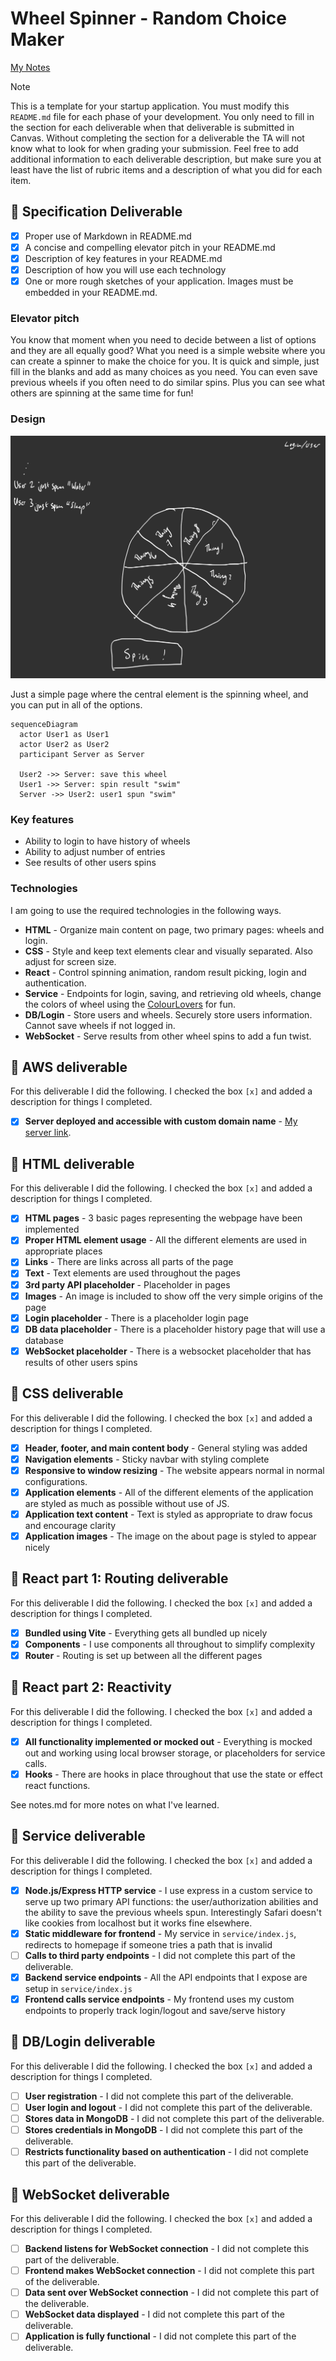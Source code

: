 # Wheel Spinner - Random Choice Maker

[My Notes](notes.md)


> [!NOTE]
>  This is a template for your startup application. You must modify this `README.md` file for each phase of your development. You only need to fill in the section for each deliverable when that deliverable is submitted in Canvas. Without completing the section for a deliverable the TA will not know what to look for when grading your submission. Feel free to add additional information to each deliverable description, but make sure you at least have the list of rubric items and a description of what you did for each item.

## 🚀 Specification Deliverable

- [x] Proper use of Markdown in README.md
- [x] A concise and compelling elevator pitch in your README.md
- [x] Description of key features in your README.md
- [x] Description of how you will use each technology
- [x] One or more rough sketches of your application. Images must be embedded in your README.md.

### Elevator pitch

You know that moment when you need to decide between a list of options and they are all equally good? What you need is a simple website where you can create a spinner to make the choice for you. It is quick and simple, just fill in the blanks and add as many choices as you need. You can even save previous wheels if you often need to do similar spins. Plus you can see what others are spinning at the same time for fun!

### Design

![Design image](public/DesignDrawing.jpg)

Just a simple page where the central element is the spinning wheel, and you can put in all of the options.

```mermaid
sequenceDiagram
  actor User1 as User1
  actor User2 as User2
  participant Server as Server

  User2 ->> Server: save this wheel
  User1 ->> Server: spin result "swim"
  Server ->> User2: user1 spun "swim"
```

### Key features

- Ability to login to have history of wheels
- Ability to adjust number of entries
- See results of other users spins

### Technologies

I am going to use the required technologies in the following ways.

- **HTML** - Organize main content on page, two primary pages: wheels and login.
- **CSS** - Style and keep text elements clear and visually separated. Also adjust for screen size.
- **React** - Control spinning animation, random result picking, login and authentication.
- **Service** - Endpoints for login, saving, and retrieving old wheels, change the colors of wheel using the [ColourLovers](https://www.colourlovers.com/api#palettes) for fun.
- **DB/Login** - Store users and wheels. Securely store users information. Cannot save wheels if not logged in.
- **WebSocket** - Serve results from other wheel spins to add a fun twist.

## 🚀 AWS deliverable

For this deliverable I did the following. I checked the box `[x]` and added a description for things I completed.

- [x] **Server deployed and accessible with custom domain name** - [My server link](https://ecdye.click).

## 🚀 HTML deliverable

For this deliverable I did the following. I checked the box `[x]` and added a description for things I completed.

- [x] **HTML pages** - 3 basic pages representing the webpage have been implemented
- [x] **Proper HTML element usage** - All the different elements are used in appropriate places
- [x] **Links** - There are links across all parts of the page
- [x] **Text** - Text elements are used throughout the pages
- [x] **3rd party API placeholder** - Placeholder in pages
- [x] **Images** - An image is included to show off the very simple origins of the page
- [x] **Login placeholder** - There is a placeholder login page
- [x] **DB data placeholder** - There is a placeholder history page that will use a database
- [x] **WebSocket placeholder** - There is a websocket placeholder that has results of other users spins

## 🚀 CSS deliverable

For this deliverable I did the following. I checked the box `[x]` and added a description for things I completed.

- [x] **Header, footer, and main content body** - General styling was added
- [x] **Navigation elements** - Sticky navbar with styling complete
- [x] **Responsive to window resizing** - The website appears normal in normal configurations.
- [x] **Application elements** - All of the different elements of the application are styled as much as possible without use of JS.
- [x] **Application text content** - Text is styled as appropriate to draw focus and encourage clarity
- [x] **Application images** - The image on the about page is styled to appear nicely

## 🚀 React part 1: Routing deliverable

For this deliverable I did the following. I checked the box `[x]` and added a description for things I completed.

- [x] **Bundled using Vite** - Everything gets all bundled up nicely
- [x] **Components** - I use components all throughout to simplify complexity
- [x] **Router** - Routing is set up between all the different pages

## 🚀 React part 2: Reactivity

For this deliverable I did the following. I checked the box `[x]` and added a description for things I completed.

- [x] **All functionality implemented or mocked out** - Everything is mocked out and working using local browser storage, or placeholders for service calls.
- [x] **Hooks** - There are hooks in place throughout that use the state or effect react functions.

See notes.md for more notes on what I've learned.

## 🚀 Service deliverable

For this deliverable I did the following. I checked the box `[x]` and added a description for things I completed.

- [x] **Node.js/Express HTTP service** - I use express in a custom service to serve up two primary API functions: the user/authorization abilities and the ability to save the previous wheels spun. Interestingly Safari doesn't like cookies from localhost but it works fine elsewhere.
- [x] **Static middleware for frontend** - My service in `service/index.js`, redirects to homepage if someone tries a path that is invalid
- [ ] **Calls to third party endpoints** - I did not complete this part of the deliverable.
- [x] **Backend service endpoints** - All the API endpoints that I expose are setup in `service/index.js`
- [x] **Frontend calls service endpoints** - My frontend uses my custom endpoints to properly track login/logout and save/serve history

## 🚀 DB/Login deliverable

For this deliverable I did the following. I checked the box `[x]` and added a description for things I completed.

- [ ] **User registration** - I did not complete this part of the deliverable.
- [ ] **User login and logout** - I did not complete this part of the deliverable.
- [ ] **Stores data in MongoDB** - I did not complete this part of the deliverable.
- [ ] **Stores credentials in MongoDB** - I did not complete this part of the deliverable.
- [ ] **Restricts functionality based on authentication** - I did not complete this part of the deliverable.

## 🚀 WebSocket deliverable

For this deliverable I did the following. I checked the box `[x]` and added a description for things I completed.

- [ ] **Backend listens for WebSocket connection** - I did not complete this part of the deliverable.
- [ ] **Frontend makes WebSocket connection** - I did not complete this part of the deliverable.
- [ ] **Data sent over WebSocket connection** - I did not complete this part of the deliverable.
- [ ] **WebSocket data displayed** - I did not complete this part of the deliverable.
- [ ] **Application is fully functional** - I did not complete this part of the deliverable.
